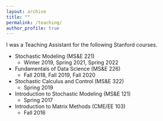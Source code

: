 ```yaml
---
layout: archive
title: ""
permalink: /teaching/
author_profile: true
---
```


I was a Teaching Assistant for the following Stanford courses.

- Stochastic Modeling (MS&E 221)
  - Winter 2019, Spring 2021, Spring 2022
- Fundamentals of Data Science (MS&E 226)
  - Fall 2018, Fall 2019, Fall 2020
- Stochastic Calculus and Control (MS&E 322)
  - Spring 2019
- Introduction to Stochastic Modeling (MS&E 121)
  - Spring 2017
- Introduction to Matrix Methods (CME/EE 103)
  - Fall 2016

